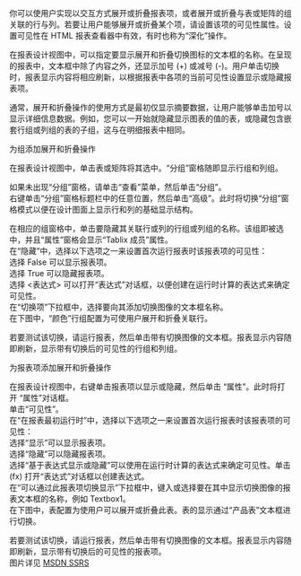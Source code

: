 你可以使用户实现以交互方式展开或折叠报表项，或者展开或折叠与表或矩阵的组关联的行与列。若要让用户能够展开或折叠某个项，请设置该项的可见性属性。设置可见性在 HTML 报表查看器中有效，有时也称为“深化”操作。

在报表设计视图中，可以指定要显示展开和折叠切换图标的文本框的名称。在呈现的报表中，文本框中除了内容之外，还显示加号 (+) 或减号 (-)。用户单击切换时，报表显示内容将相应刷新，以根据报表中各项的当前可见性设置显示或隐藏报表项。

通常，展开和折叠操作的使用方式是最初仅显示摘要数据，让用户能够单击加号以显示详细信息数据。例如，您可以一开始就隐藏显示图表的值的表，或隐藏包含嵌套行组或列组的表的子组，这与在明细报表中相同。

为组添加展开和折叠操作

在报表设计视图中，单击表或矩阵将其选中。“分组”窗格随即显示行组和列组。

如果未出现“分组”窗格，请单击“查看”菜单，然后单击“分组”。  
右键单击“分组”窗格标题栏中的任意位置，然后单击“高级”。此时将切换“分组”窗格模式以便在设计图面上显示行和列的基础显示结构。

在相应的组窗格中，单击要隐藏其关联行或列的行组或列组的名称。该组即被选中，并且“属性”窗格会显示“Tablix 成员”属性。  
在“隐藏”中，选择以下选项之一来设置首次运行报表时该报表项的可见性：  
选择 False 可以显示报表项。  
选择 True 可以隐藏报表项。  
选择 <表达式> 可以打开“表达式”对话框，以便创建在运行时计算的表达式来确定可见性。  
在“切换项”下拉框中，选择要向其添加切换图像的文本框名称。  
在下图中，“颜色”行组配置为可使用户展开和折叠关联行。

若要测试该切换，请运行报表，然后单击带有切换图像的文本框。报表显示内容随即刷新，显示带有切换后的可见性的行组和列组。

为报表项添加展开和折叠操作

在报表设计视图中，右键单击报表项以显示或隐藏，然后单击 <report item>“属性”。此时将打开 <report item>“属性”对话框。  
单击“可见性”。  
在“在报表最初运行时”中，选择以下选项之一来设置首次运行报表时该报表项的可见性：  
选择“显示”可以显示报表项。  
选择“隐藏”可以隐藏报表项。  
选择“基于表达式显示或隐藏”可以使用在运行时计算的表达式来确定可见性。单击 (fx) 打开“表达式”对话框以创建表达式。  
在“可以通过此报表项切换显示”下拉框中，键入或选择要在其中显示切换图像的报表文本框的名称，例如 Textbox1。  
在下图中，表配置为使用户可以展开或折叠此表。表的显示通过“产品表”文本框进行切换。  

若要测试该切换，请运行报表，然后单击带有切换图像的文本框。报表显示内容随即刷新，显示带有切换后的可见性的报表项。  
图片详见 [MSDN SSRS](https://docs.microsoft.com/zh-cn/sql/reporting-services/report-design/add-an-expand-or-collapse-action-to-an-item-report-builder-and-ssrs?view=sql-server-2017)
